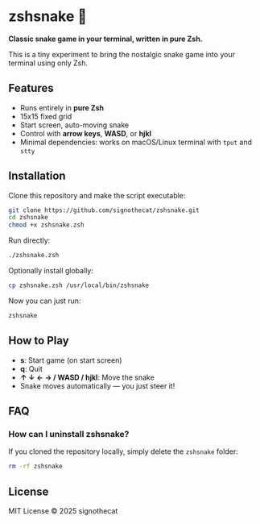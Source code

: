 # zshsnake 🐍

**Classic snake game in your terminal, written in pure Zsh.**

This is a tiny experiment to bring the nostalgic snake game into your terminal using only Zsh.

## Features
- Runs entirely in **pure Zsh**
- 15x15 fixed grid
- Start screen, auto-moving snake
- Control with **arrow keys**, **WASD**, or **hjkl**
- Minimal dependencies: works on macOS/Linux terminal with `tput` and `stty`

## Installation

Clone this repository and make the script executable:

```bash
git clone https://github.com/signothecat/zshsnake.git
cd zshsnake
chmod +x zshsnake.zsh
```

Run directly:

```bash
./zshsnake.zsh
```

Optionally install globally:

```bash
cp zshsnake.zsh /usr/local/bin/zshsnake
```

Now you can just run:

```bash
zshsnake
```

## How to Play

- **s**: Start game (on start screen)  
- **q**: Quit  
- **↑ ↓ ← → / WASD / hjkl**: Move the snake  
- Snake moves automatically — you just steer it!

## FAQ

### How can I uninstall zshsnake?

If you cloned the repository locally, simply delete the `zshsnake` folder:

```bash
rm -rf zshsnake
```

## License
MIT License © 2025 signothecat
